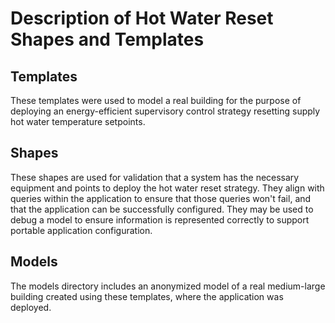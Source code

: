 # Description of Hot Water Reset Shapes and Templates

## Templates 

These templates were used to model a real building for the purpose of deploying an energy-efficient supervisory control strategy resetting supply hot water temperature setpoints. 

## Shapes

These shapes are used for validation that a system has the necessary equipment and points to deploy the hot water reset strategy. They align with queries within the application to ensure that those queries won't fail, and that the application can be successfully configured. They may be used to debug a model to ensure information is represented correctly to support portable application configuration. 

## Models

The models directory includes an anonymized model of a real medium-large building created using these templates, where the application was deployed. 